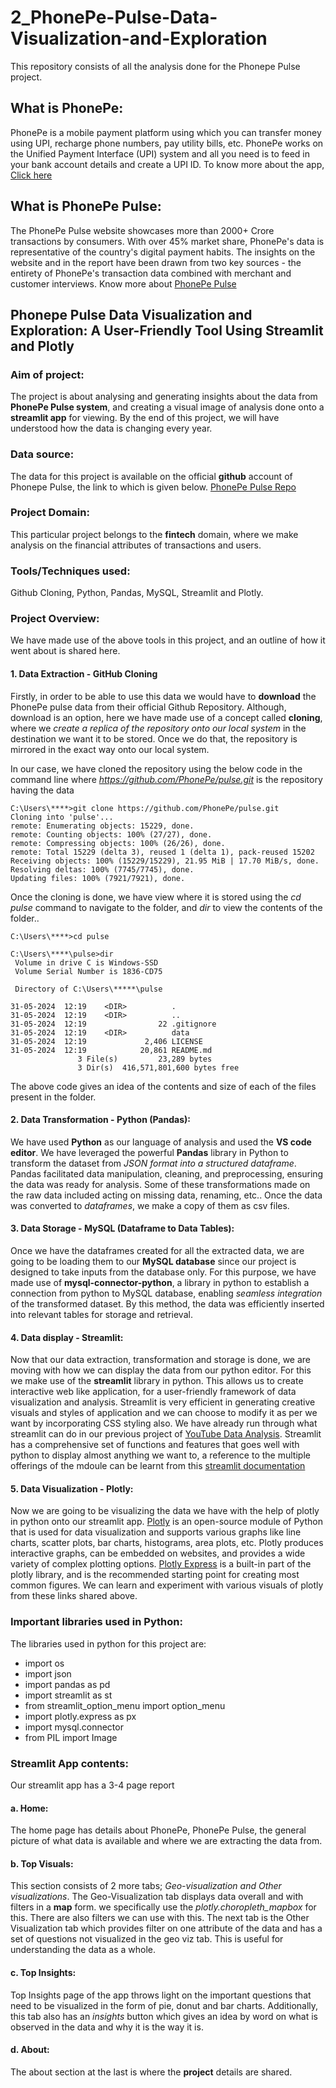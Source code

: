 # 2_PhonePe-Pulse-Data-Visualization-and-Exploration
This repository consists of all the analysis done for the Phonepe Pulse project.

## What is PhonePe:
PhonePe is a mobile payment platform using which you can transfer money using UPI, recharge phone numbers, pay utility bills, etc. PhonePe works on the Unified Payment Interface (UPI) system and all you need is to feed in your bank account details and create a UPI ID.
To know more about the app, [Click here](https://www.phonepe.com/)

## What is PhonePe Pulse:
The PhonePe Pulse website showcases more than 2000+ Crore transactions by consumers. With over 45% market share, PhonePe's data is representative of the country's digital payment habits. The insights on the website and in the report have been drawn from two key sources - the entirety of PhonePe's transaction data combined with merchant and customer interviews.
Know more about [PhonePe Pulse](https://www.phonepe.com/pulse/)

## Phonepe Pulse Data Visualization and Exploration: A User-Friendly Tool Using Streamlit and Plotly
### Aim of project:
The project is about analysing and generating insights about the data from **PhonePe Pulse system**, and creating a visual image of analysis done onto a **streamlit app** for viewing. By the end of this project, we will have understood how the data is changing every year.

### Data source:
The data for this project is available on the official **github** account of Phonepe Pulse, the link to which is given below.
[PhonePe Pulse Repo](https://github.com/PhonePe/pulse.git)

### Project Domain:
This particular project belongs to the **fintech** domain, where we make analysis on the financial attributes of transactions and users.

### Tools/Techniques used:
Github Cloning, Python, Pandas, MySQL, Streamlit and Plotly.

### Project Overview:
We have made use of the above tools in this project, and an outline of how it went about is shared here.

#### 1. Data Extraction - GitHub Cloning
Firstly, in order to be able to use this data we would have to **download** the PhonePe pulse data from their official Github Repository. Although, download is an option, here we have made use of a concept called **cloning**, where we *create a replica of the repository onto our local system* in the destination we want it to be stored. Once we do that, the repository is mirrored in the exact way onto our local system.

In our case, we have cloned the repository using the below code in the command line where *https://github.com/PhonePe/pulse.git* is the repository having the data

```
C:\Users\****>git clone https://github.com/PhonePe/pulse.git
Cloning into 'pulse'...
remote: Enumerating objects: 15229, done.
remote: Counting objects: 100% (27/27), done.
remote: Compressing objects: 100% (26/26), done.
remote: Total 15229 (delta 3), reused 1 (delta 1), pack-reused 15202
Receiving objects: 100% (15229/15229), 21.95 MiB | 17.70 MiB/s, done.
Resolving deltas: 100% (7745/7745), done.
Updating files: 100% (7921/7921), done.
```
Once the cloning is done, we have view where it is stored using the *cd pulse* command to navigate to the folder, and *dir* to view the contents of the folder..

```
C:\Users\****>cd pulse

C:\Users\****\pulse>dir
 Volume in drive C is Windows-SSD
 Volume Serial Number is 1836-CD75

 Directory of C:\Users\*****\pulse

31-05-2024  12:19    <DIR>          .
31-05-2024  12:19    <DIR>          ..
31-05-2024  12:19                22 .gitignore
31-05-2024  12:19    <DIR>          data
31-05-2024  12:19             2,406 LICENSE
31-05-2024  12:19            20,861 README.md
               3 File(s)         23,289 bytes
               3 Dir(s)  416,571,801,600 bytes free
```
The above code gives an idea of the contents and size of each of the files present in the folder.

#### 2. Data Transformation - Python (Pandas):
We have used **Python** as our language of analysis and used the **VS code editor**. We have leveraged the powerful **Pandas** library in Python to transform the dataset from *JSON format into a structured dataframe*. Pandas facilitated data manipulation, cleaning, and preprocessing, ensuring the data was ready for analysis. Some of these transformations made on the raw data included acting on missing data, renaming, etc.. Once the data was converted to *dataframes*, we make a  copy of them as csv files.

#### 3. Data Storage - MySQL (Dataframe to Data Tables):
Once we have the dataframes created for all the extracted data, we are going to be loading them to our **MySQL database** since our project is designed to take inputs from the database only. For this purpose, we have made use of **mysql-connector-python**, a library in python to establish a connection from python to MySQL database, enabling *seamless integration* of the transformed dataset. By this method, the data was efficiently inserted into relevant tables for storage and retrieval. 

#### 4. Data display - Streamlit:
Now that our data extraction, transformation and storage is done, we are moving with how we can display the data from our python editor. For this we make use of the **streamlit** library in python. This allows us to create interactive web like application, for a user-friendly framework of data visualization and analysis. Streamlit is very efficient in generating creative visuals and styles of application and we can choose to modify it as per we want by incorporating CSS styling also. We have already run through what streamlit can do in our previous project of [YouTube Data Analysis](https://github.com/sanjuhyacinth/1_YoutubeDataHarvesting). Streamlit has a comprehensive set of functions and features that goes well with python to display almost anything we want to, a reference to the multiple offerings of the mdoule can be learnt from this [streamlit documentation](https://docs.streamlit.io/)

#### 5. Data Visualization - Plotly:
Now we are going to be visualizing the data we have with the help of plotly in python onto our streamlit app. [Plotly](https://plotly.com/) is an open-source module of Python that is used for data visualization and supports various graphs like line charts, scatter plots, bar charts, histograms, area plots, etc. Plotly produces interactive graphs, can be embedded on websites, and provides a wide variety of complex plotting options. [Plotly Express](https://plotly.com/python/plotly-express/) is a built-in part of the plotly library, and is the recommended starting point for creating most common figures. We can learn and experiment with various visuals of plotly from these links shared above.

### Important libraries used in Python:
The libraries used in python for this project are:

- import os
- import json
- import pandas as pd
- import streamlit as st
- from streamlit_option_menu import option_menu
- import plotly.express as px
- import mysql.connector
- from PIL import Image

### Streamlit App contents:
Our streamlit app has a 3-4 page report

#### a. Home:
The home page has details about PhonePe, PhonePe Pulse, the general picture of what data is available and where we are extracting the data from.

#### b. Top Visuals:
This section consists of 2 more tabs; *Geo-visualization and Other visualizations*. The Geo-Visualization tab displays data overall and with filters in a **map** form. we specifically use the *plotly.choropleth_mapbox* for this. There are also filters we can use with this. The next tab is the Other Visualization tab which provides filter on one attribute of the data and has a set of questions not visualized in the geo viz tab. This is useful for understanding the data as a whole.

#### c. Top Insights:
Top Insights page of the app throws light on the important questions that need to be visualized in the form of pie, donut and bar charts. Additionally, this tab also has an *insights* button which gives an idea by word on what is observed in the data and why it is the way it is.

#### d. About:
The about section at the last is where the **project** details are shared.

